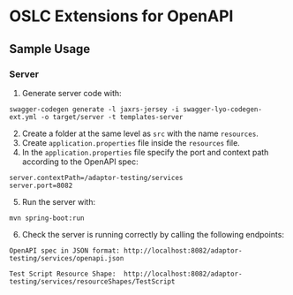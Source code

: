 # OSLC Extensions for OpenAPI

## Sample Usage

### Server

1. Generate server code with:

```ssh
swagger-codegen generate -l jaxrs-jersey -i swagger-lyo-codegen-ext.yml -o target/server -t templates-server
```

2. Create a folder at the same level as `src` with the name `resources`. 
3. Create `application.properties` file inside the `resources` file.
4. In the `application.properties` file specify the port and context path according to the OpenAPI spec:

```
server.contextPath=/adaptor-testing/services
server.port=8082
```

5. Run the server with:

```
mvn spring-boot:run
```

6. Check the server is running correctly by calling the following endpoints:

```
OpenAPI spec in JSON format: http://localhost:8082/adaptor-testing/services/openapi.json 

Test Script Resource Shape:  http://localhost:8082/adaptor-testing/services/resourceShapes/TestScript
```